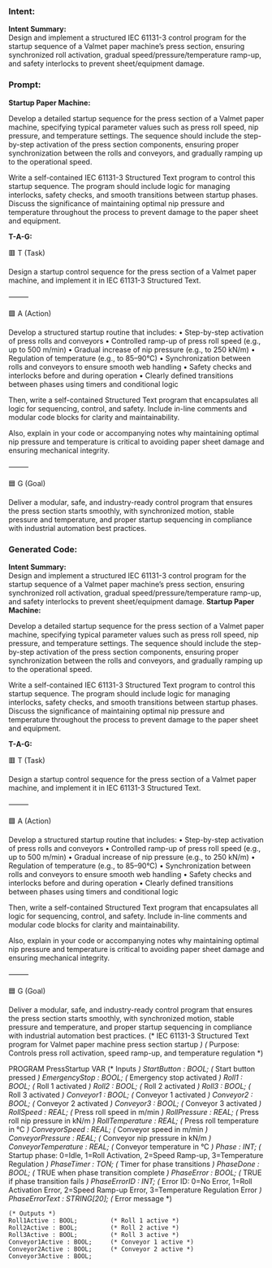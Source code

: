 ### Intent:
**Intent Summary:**  
Design and implement a structured IEC 61131-3 control program for the startup sequence of a Valmet paper machine’s press section, ensuring synchronized roll activation, gradual speed/pressure/temperature ramp-up, and safety interlocks to prevent sheet/equipment damage.

### Prompt:
**Startup Paper Machine:**

Develop a detailed startup sequence for the press section of a Valmet paper machine, specifying typical parameter values such as press roll speed, nip pressure, and temperature settings. The sequence should include the step-by-step activation of the press section components, ensuring proper synchronization between the rolls and conveyors, and gradually ramping up to the operational speed.

Write a self-contained IEC 61131-3 Structured Text program to control this startup sequence. The program should include logic for managing interlocks, safety checks, and smooth transitions between startup phases. Discuss the significance of maintaining optimal nip pressure and temperature throughout the process to prevent damage to the paper sheet and equipment.

**T-A-G:**

🟥 T (Task)

Design a startup control sequence for the press section of a Valmet paper machine, and implement it in IEC 61131-3 Structured Text.

⸻

🟩 A (Action)

Develop a structured startup routine that includes:
	•	Step-by-step activation of press rolls and conveyors
	•	Controlled ramp-up of press roll speed (e.g., up to 500 m/min)
	•	Gradual increase of nip pressure (e.g., to 250 kN/m)
	•	Regulation of temperature (e.g., to 85–90°C)
	•	Synchronization between rolls and conveyors to ensure smooth web handling
	•	Safety checks and interlocks before and during operation
	•	Clearly defined transitions between phases using timers and conditional logic

Then, write a self-contained Structured Text program that encapsulates all logic for sequencing, control, and safety. Include in-line comments and modular code blocks for clarity and maintainability.

Also, explain in your code or accompanying notes why maintaining optimal nip pressure and temperature is critical to avoiding paper sheet damage and ensuring mechanical integrity.

⸻

🟦 G (Goal)

Deliver a modular, safe, and industry-ready control program that ensures the press section starts smoothly, with synchronized motion, stable pressure and temperature, and proper startup sequencing in compliance with industrial automation best practices.

### Generated Code:
**Intent Summary:**  
Design and implement a structured IEC 61131-3 control program for the startup sequence of a Valmet paper machine’s press section, ensuring synchronized roll activation, gradual speed/pressure/temperature ramp-up, and safety interlocks to prevent sheet/equipment damage.
**Startup Paper Machine:**

Develop a detailed startup sequence for the press section of a Valmet paper machine, specifying typical parameter values such as press roll speed, nip pressure, and temperature settings. The sequence should include the step-by-step activation of the press section components, ensuring proper synchronization between the rolls and conveyors, and gradually ramping up to the operational speed.

Write a self-contained IEC 61131-3 Structured Text program to control this startup sequence. The program should include logic for managing interlocks, safety checks, and smooth transitions between startup phases. Discuss the significance of maintaining optimal nip pressure and temperature throughout the process to prevent damage to the paper sheet and equipment.

**T-A-G:**

🟥 T (Task)

Design a startup control sequence for the press section of a Valmet paper machine, and implement it in IEC 61131-3 Structured Text.

⸻

🟩 A (Action)

Develop a structured startup routine that includes:
	•	Step-by-step activation of press rolls and conveyors
	•	Controlled ramp-up of press roll speed (e.g., up to 500 m/min)
	•	Gradual increase of nip pressure (e.g., to 250 kN/m)
	•	Regulation of temperature (e.g., to 85–90°C)
	•	Synchronization between rolls and conveyors to ensure smooth web handling
	•	Safety checks and interlocks before and during operation
	•	Clearly defined transitions between phases using timers and conditional logic

Then, write a self-contained Structured Text program that encapsulates all logic for sequencing, control, and safety. Include in-line comments and modular code blocks for clarity and maintainability.

Also, explain in your code or accompanying notes why maintaining optimal nip pressure and temperature is critical to avoiding paper sheet damage and ensuring mechanical integrity.

⸻

🟦 G (Goal)

Deliver a modular, safe, and industry-ready control program that ensures the press section starts smoothly, with synchronized motion, stable pressure and temperature, and proper startup sequencing in compliance with industrial automation best practices.
(* IEC 61131-3 Structured Text program for Valmet paper machine press section startup *)
(* Purpose: Controls press roll activation, speed ramp-up, and temperature regulation *)

PROGRAM PressStartup
VAR
    (* Inputs *)
    StartButton : BOOL;         (* Start button pressed *)
    EmergencyStop : BOOL;       (* Emergency stop activated *)
    Roll1 : BOOL;               (* Roll 1 activated *)
    Roll2 : BOOL;               (* Roll 2 activated *)
    Roll3 : BOOL;               (* Roll 3 activated *)
    Conveyor1 : BOOL;           (* Conveyor 1 activated *)
    Conveyor2 : BOOL;           (* Conveyor 2 activated *)
    Conveyor3 : BOOL;           (* Conveyor 3 activated *)
    RollSpeed : REAL;           (* Press roll speed in m/min *)
    RollPressure : REAL;        (* Press roll nip pressure in kN/m *)
    RollTemperature : REAL;      (* Press roll temperature in °C *)
    ConveyorSpeed : REAL;       (* Conveyor speed in m/min *)
    ConveyorPressure : REAL;    (* Conveyor nip pressure in kN/m *)
    ConveyorTemperature : REAL; (* Conveyor temperature in °C *)
    Phase : INT;                (* Startup phase: 0=Idle, 1=Roll Activation, 2=Speed Ramp-up, 3=Temperature Regulation *)
    PhaseTimer : TON;           (* Timer for phase transitions *)
    PhaseDone : BOOL;           (* TRUE when phase transition complete *)
    PhaseError : BOOL;          (* TRUE if phase transition fails *)
    PhaseErrorID : INT;         (* Error ID: 0=No Error, 1=Roll Activation Error, 2=Speed Ramp-up Error, 3=Temperature Regulation Error *)
    PhaseErrorText : STRING[20]; (* Error message *)
    
    (* Outputs *)
    Roll1Active : BOOL;         (* Roll 1 active *)
    Roll2Active : BOOL;         (* Roll 2 active *)
    Roll3Active : BOOL;         (* Roll 3 active *)
    Conveyor1Active : BOOL;     (* Conveyor 1 active *)
    Conveyor2Active : BOOL;     (* Conveyor 2 active *)
    Conveyor3Active : BOOL;
